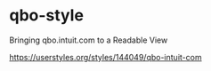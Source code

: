 # qbo-style
Bringing qbo.intuit.com to a Readable View

https://userstyles.org/styles/144049/qbo-intuit-com
